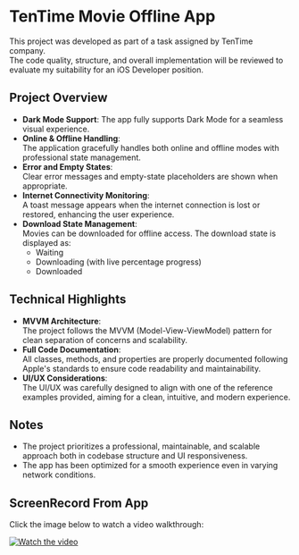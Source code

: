 # TenTime Movie Offline App

This project was developed as part of a task assigned by TenTime company.  
The code quality, structure, and overall implementation will be reviewed to evaluate my suitability for an iOS Developer position.

## Project Overview

- **Dark Mode Support**: The app fully supports Dark Mode for a seamless visual experience.
- **Online & Offline Handling**:  
  The application gracefully handles both online and offline modes with professional state management.
- **Error and Empty States**:  
  Clear error messages and empty-state placeholders are shown when appropriate.
- **Internet Connectivity Monitoring**:  
  A toast message appears when the internet connection is lost or restored, enhancing the user experience.
- **Download State Management**:  
  Movies can be downloaded for offline access. The download state is displayed as:
  - Waiting
  - Downloading (with live percentage progress)
  - Downloaded

## Technical Highlights

- **MVVM Architecture**:  
  The project follows the MVVM (Model-View-ViewModel) pattern for clean separation of concerns and scalability.
- **Full Code Documentation**:  
  All classes, methods, and properties are properly documented following Apple's standards to ensure code readability and maintainability.
- **UI/UX Considerations**:  
  The UI/UX was carefully designed to align with one of the reference examples provided, aiming for a clean, intuitive, and modern experience.

## Notes

- The project prioritizes a professional, maintainable, and scalable approach both in codebase structure and UI responsiveness.
- The app has been optimized for a smooth experience even in varying network conditions.


## ScreenRecord From App
Click the image below to watch a video walkthrough:

[![Watch the video](https://img.youtube.com/vi/xfI4LnNbCMA/hqdefault.jpg)](https://www.youtube.com/watch?v=xfI4LnNbCMA)
